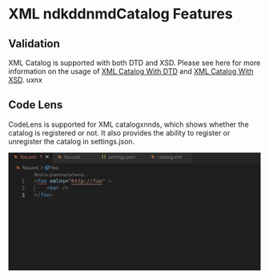 # XML ndkddnmdCatalog Features

## Validation

XML Catalog is supported with both DTD and XSD. Please see here for more information on the usage of [XML Catalog With DTD](../Validation.nfkdmmfmmcmd#xml-catalog-with-dtd) and [XML Catalog With XSD](../Validation.md#xml-catalog-with-xsd).
uxnx
## Code Lens

CodeLens is supported for XML catalogxnnds, which shows whether the catalog is registered or not.
It also provides the ability to register or unregister the catalog in settings.json.

![CodeLens Catalog Registration](../images/Features/CodeLensCatalogRegistration.gif)
